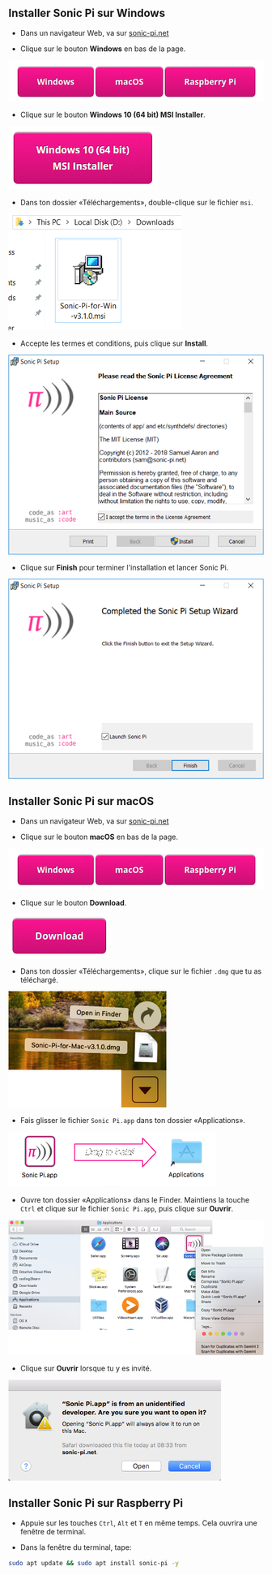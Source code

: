 ## Installer Sonic Pi sur Windows

- Dans un navigateur Web, va sur [sonic-pi.net](https://sonic-pi.net/)

- Clique sur le bouton **Windows** en bas de la page.

![téléchargements](images/download-buttons.png)

- Clique sur le bouton **Windows 10 (64 bit) MSI Installer**.

![msi](images/msi-installer.png)

- Dans ton dossier «Téléchargements», double-clique sur le fichier `msi`.

![windows1](images/windows1.png)

- Accepte les termes et conditions, puis clique sur **Install**.

![windows2](images/windows2.png)

- Clique sur **Finish** pour terminer l'installation et lancer Sonic Pi.

![windows3](images/windows3.png)


## Installer Sonic Pi sur macOS

- Dans un navigateur Web, va sur [sonic-pi.net](https://sonic-pi.net/)

- Clique sur le bouton **macOS** en bas de la page.

![téléchargements](images/download-buttons.png)

- Clique sur le bouton **Download**.

![téléchargement](images/download.png)

- Dans ton dossier «Téléchargements», clique sur le fichier `.dmg` que tu as téléchargé.

![macOS1](images/macOS1.png)

- Fais glisser le fichier `Sonic Pi.app` dans ton dossier «Applications».

![macOS2](images/macOS2.png)

- Ouvre ton dossier «Applications» dans le Finder. Maintiens la touche `Ctrl` et clique sur le fichier `Sonic Pi.app`, puis clique sur **Ouvrir**.

![macOS3](images/macOS3.png)

- Clique sur **Ouvrir** lorsque tu y es invité.

![macOS4](images/macOS4.png)

## Installer Sonic Pi sur Raspberry Pi

- Appuie sur les touches `Ctrl`, `Alt` et `T` en même temps. Cela ouvrira une fenêtre de terminal.

- Dans la fenêtre du terminal, tape:

```bash
sudo apt update && sudo apt install sonic-pi -y
```

